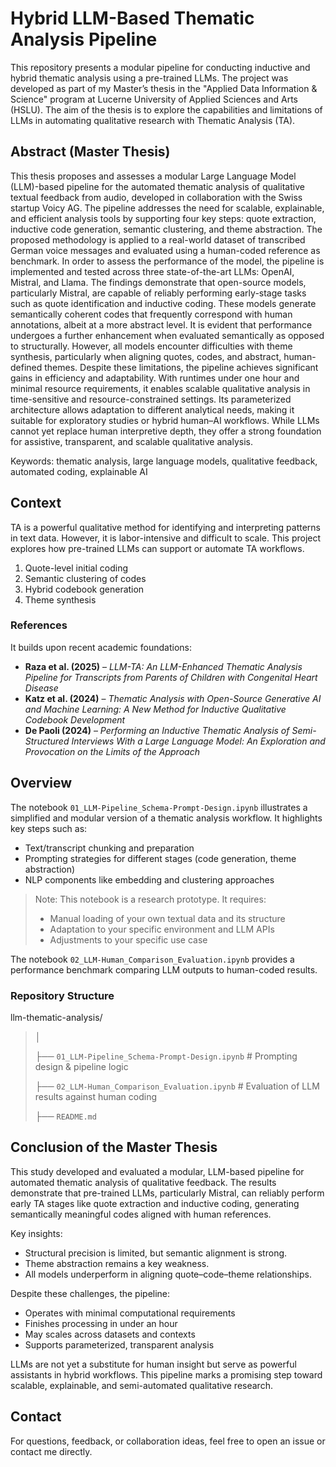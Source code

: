 # Hybrid LLM-Based Thematic Analysis Pipeline

This repository presents a modular pipeline for conducting inductive and hybrid thematic analysis using a pre-trained LLMs. 
The project was developed as part of my Master’s thesis in the "Applied Data Information & Science" program at Lucerne University of Applied Sciences and Arts (HSLU). The aim of the thesis is to explore the capabilities and limitations of LLMs in automating qualitative research with Thematic Analysis (TA).


## Abstract (Master Thesis)
This thesis proposes and assesses a modular Large Language Model (LLM)-based pipeline for the automated thematic analysis of qualitative textual feedback from audio, developed in collaboration with the Swiss startup Voicy AG. The pipeline addresses the need for scalable, explainable, and efficient analysis tools by supporting four key steps: quote extraction, inductive code generation, semantic clustering, and theme abstraction. The proposed methodology is applied to a real-world dataset of transcribed German voice messages and evaluated using a human-coded reference as benchmark.
In order to assess the performance of the model, the pipeline is implemented and tested across three state-of-the-art LLMs: OpenAI, Mistral, and Llama. The findings demonstrate that open-source models, particularly Mistral, are capable of reliably performing early-stage tasks such as quote identification and inductive coding. These models generate semantically coherent codes that frequently correspond with human annotations, albeit at a more abstract level. It is evident that performance undergoes a further enhancement when evaluated semantically as opposed to structurally. However, all models encounter difficulties with theme synthesis, particularly when aligning quotes, codes, and abstract, human-defined themes.
Despite these limitations, the pipeline achieves significant gains in efficiency and adaptability. With runtimes under one hour and minimal resource requirements, it enables scalable qualitative analysis in time-sensitive and resource-constrained settings. Its parameterized architecture allows adaptation to different analytical needs, making it suitable for exploratory studies or hybrid human–AI workflows. While LLMs cannot yet replace human interpretive depth, they offer a strong foundation for assistive, transparent, and scalable qualitative analysis.

Keywords: thematic analysis, large language models, qualitative feedback, automated coding, explainable AI

## Context

TA is a powerful qualitative method for identifying and interpreting patterns in text data. However, it is labor-intensive and difficult to scale. This project explores how pre-trained LLMs can support or automate TA workflows.

1. Quote-level initial coding
2. Semantic clustering of codes
3. Hybrid codebook generation
4. Theme synthesis

### References 

It builds upon recent academic foundations:

- **Raza et al. (2025)** – *LLM-TA: An LLM-Enhanced Thematic Analysis Pipeline for Transcripts from Parents of Children with Congenital Heart Disease*
- **Katz et al. (2024)** – *Thematic Analysis with Open-Source Generative AI and Machine Learning: A New Method for Inductive Qualitative Codebook Development*
- **De Paoli (2024)** – *Performing an Inductive Thematic Analysis of Semi-Structured Interviews With a Large Language Model: An Exploration and Provocation on the Limits of the Approach*

## Overview

The notebook `01_LLM-Pipeline_Schema-Prompt-Design.ipynb` illustrates a simplified and modular version of a thematic analysis workflow. It highlights key steps such as:

- Text/transcript chunking and preparation
- Prompting strategies for different stages (code generation, theme abstraction)
- NLP components like embedding and clustering approaches

> Note: This notebook is a research prototype. It requires:
> - Manual loading of your own textual data and its structure
> - Adaptation to your specific environment and LLM APIs
> - Adjustments to your specific use case

The notebook `02_LLM-Human_Comparison_Evaluation.ipynb` provides a performance benchmark comparing LLM outputs to human-coded results.

### Repository Structure

llm-thematic-analysis/

> │
> 
> ├── `01_LLM-Pipeline_Schema-Prompt-Design.ipynb`   # Prompting design & pipeline logic
> 
> ├── `02_LLM-Human_Comparison_Evaluation.ipynb`       # Evaluation of LLM results against human coding
> 
> ├── `README.md`


## Conclusion of the Master Thesis
This study developed and evaluated a modular, LLM-based pipeline for automated thematic analysis of qualitative feedback. The results demonstrate that pre-trained LLMs, particularly Mistral, can reliably perform early TA stages like quote extraction and inductive coding, generating semantically meaningful codes aligned with human references.

Key insights:
- Structural precision is limited, but semantic alignment is strong.
- Theme abstraction remains a key weakness.
- All models underperform in aligning quote–code–theme relationships.

Despite these challenges, the pipeline:
- Operates with minimal computational requirements
- Finishes processing in under an hour
- May scales across datasets and contexts
- Supports parameterized, transparent analysis

LLMs are not yet a substitute for human insight but serve as powerful assistants in hybrid workflows. This pipeline marks a promising step toward scalable, explainable, and semi-automated qualitative research.


## Contact

For questions, feedback, or collaboration ideas, feel free to open an issue or contact me directly.
